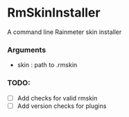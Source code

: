 # RmSkinInstaller
A command line Rainmeter skin installer

### Arguments
- skin : path to .rmskin

### TODO:
- [ ] Add checks for valid rmskin
- [ ] Add version checks for plugins

